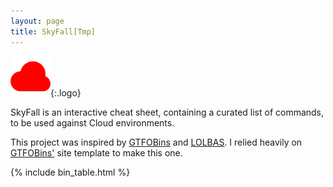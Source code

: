 ```yaml
---
layout: page
title: SkyFall[Tmp]
---
```


![logo](/assets/cloud-7-64.png){:.logo}

SkyFall is an interactive cheat sheet, containing a curated list of commands, to be used against Cloud environments.  

This project was inspired by [GTFOBins][GTFOBins] and [LOLBAS][LOLBAS]. I relied heavily on [GTFOBins'][GTFOBins] site template to make this one.


[items]: /items/
[filters]: /filters/
[GTFOBins]: https://gtfobins.github.io/
[LOLBAS]: https://lolbas-project.github.io/

{% include bin_table.html %}
